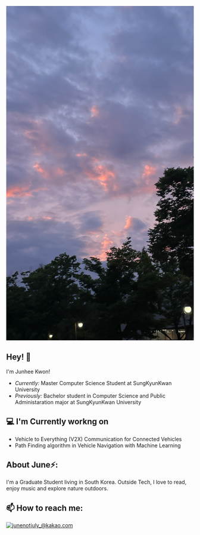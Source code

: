 ![Junhee Kwon Banner Image](./sky.jpg)
<!-- <h2 align='center'>Lakshmanan Meiyappan @ Laxmena</h2>
<p align='center'><b>Graduate Student at University of Illinois at Chicago</b></p> -->

<h2>Hey! 👋</h2>

<!-- 
[![Visitor](https://visitor-badge.laobi.icu/badge?page_id=laxmena.laxmena)](https://github.com/laxmena) [![GitHub followers](https://img.shields.io/github/followers/laxmena.svg?style=social&label=Follow)](https://github.com/laxmena?tab=followers)
-->

I'm Junhee Kwon! 
- <i>Currently:</i> Master Computer Science Student at SungKyunKwan University
- <i>Previously:</i> Bachelor student in Computer Science and Public Administaration major at SungKyunKwan University

<h2>💻 I'm Currently workng on</h2>

- Vehicle to Everything (V2X) Communication for Connected Vehicles
- Path Finding algorithm in Vehicle Navigation with Machine Learning

<!--  __Check out my GitHub repository:__

<div>
  <p>
    <a href="https://github.com/laxmena/PyCalendly">
      <img src="https://github-readme-stats.vercel.app/api/pin/?username=laxmena&repo=PyCalendly" alt="GitHub Stats" />
    </a>
    <a href="https://github.com/laxmena/CloudOrg-Simulator">
      <img src="https://github-readme-stats.vercel.app/api/pin/?username=laxmena&repo=CloudOrg-Simulator" alt="GitHub Stats" />
    </a>
  </p>
</div>
-->
<h2> About June⚡:</h2>

I'm a Graduate Student living in South Korea. 
Outside Tech, I love to read, enjoy music and explore nature outdoors.

 <!--
- Check out my Blog: [https://laxmena.com](https://laxmena.com)
- Know more about me: [About Laxmena](https://laxmena.com/pages/about)
- Write to me: [junenotjuly_@kakao.com](mailto:ConnectWith@laxmena.com)
-->


<h2>📫 How to reach me:</h2>

<a href="mailto:junenotjuly_@kakao.com">![junenotjuly_@kakao.com](https://img.shields.io/badge/mail-Kakao-yellow)</a>

<!--
 <a href="https://www.linkedin.com/in/lakshmanan-meiyappan/">![LinkedIn](https://img.shields.io/badge/LinkedIn-0077B5?style=for-the-badge&logo=linkedin&logoColor=white)</a>

 -->